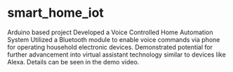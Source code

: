 # smart_home_iot
Arduino based project
Developed a Voice Controlled Home Automation System
Utilized a Bluetooth module to enable voice commands via phone for operating household electronic devices.
Demonstrated potential for further advancement into virtual assistant technology similar to devices like Alexa.
Details can be seen in the demo video.
